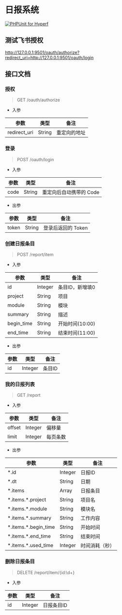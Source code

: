 # 日报系统

[![PHPUnit for Hyperf](https://github.com/kydever/daily-report/actions/workflows/test.yml/badge.svg)](https://github.com/kydever/daily-report/actions/workflows/test.yml)

## 测试飞书授权

http://127.0.0.1:9501/oauth/authorize?redirect_uri=http://127.0.0.1:9501/oauth/login

## 接口文档

### 授权

> GET /oauth/authorize

- 入参

| 参数         | 类型   | 备注         |
| ------------ | ------ | ------------ |
| redirect_uri | String | 重定向的地址 |

### 登录

> POST /oauth/login

- 入参

| 参数 | 类型   | 备注                    |
| ---- | ------ | ----------------------- |
| code | String | 重定向后自动携带的 Code |

- 出参

| 参数  | 类型   | 备注               |
| ----- | ------ | ------------------ |
| token | String | 登录后返回的 Token |

### 创建日报条目

> POST /report/item

- 入参

| 参数       | 类型    | 备注            |
| ---------- | ------- | --------------- |
| id         | Integer | 条目ID，新增填0 |
| project    | String  | 项目            |
| module     | String  | 模块            |
| summary    | String  | 描述            |
| begin_time | String  | 开始时间(10:00) |
| end_time   | String  | 结束时间(11:00) |

- 出参

| 参数 | 类型    | 备注   |
| ---- | ------- | ------ |
| id   | Integer | 条目ID |

### 我的日报列表

> GET /report

- 入参

| 参数     | 类型    | 备注   |
|--------| ------- |------|
| offset | Integer | 偏移量  |
| limit  | Integer  | 每页条数 |

- 出参

| 参数                    | 类型      | 备注      |
|-----------------------|---------|---------|
| *.id                  | Integer | 日报ID    |
| *.dt                  | String  | 日期      |
| *.items               | Array   | 日报条目    |
| \*.items.*.project    | String  | 项目名     |
| \*.items.*.module     | String  | 模块名     |
| \*.items.*.summary    | String  | 工作内容    |
| \*.items.*.begin_time | String  | 开始时间    |
| \*.items.*.end_time   | String  | 结束时间    |
| \*.items.*.used_time  | Integer | 时间消耗（秒） |

### 删除日报条目

> DELETE /report/item/{id:\d+}

- 入参

| 参数     | 类型    | 备注     |
|--------| ------- |--------|
| id | Integer | 日报条目ID |
